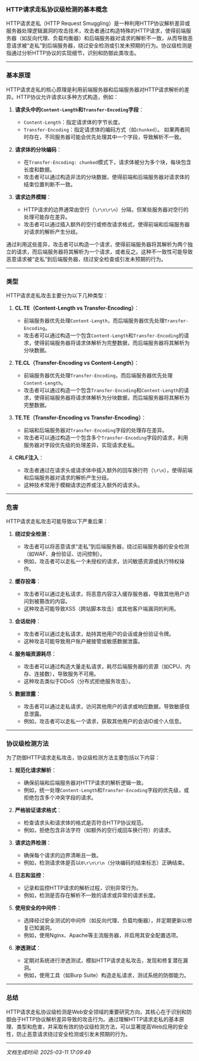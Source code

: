 ### HTTP请求走私协议级检测的基本概念

HTTP请求走私（HTTP Request Smuggling）是一种利用HTTP协议解析差异或服务器处理逻辑漏洞的攻击技术，攻击者通过构造特殊的HTTP请求，使得前端服务器（如反向代理、负载均衡器）和后端服务器对请求的解析不一致，从而导致恶意请求被“走私”到后端服务器，绕过安全检测或引发未预期的行为。协议级检测是指通过分析HTTP协议的实现细节，识别和防御此类攻击。

---

### 基本原理

HTTP请求走私的核心原理是利用前端服务器和后端服务器对HTTP请求解析的差异。HTTP协议允许请求以多种方式构造，例如：

1. **请求头中的`Content-Length`和`Transfer-Encoding`字段**：
   - `Content-Length`：指定请求体的字节长度。
   - `Transfer-Encoding`：指定请求体的编码方式（如`chunked`）。
   如果两者同时存在，不同服务器可能会优先处理其中一个字段，导致解析不一致。

2. **请求体的分块编码**：
   - 在`Transfer-Encoding: chunked`模式下，请求体被分为多个块，每块包含长度和数据。
   - 攻击者可以通过构造非法的分块数据，使得前端和后端服务器对请求体的结束位置判断不一致。

3. **请求边界模糊**：
   - HTTP请求的边界通常由空行（`\r\n\r\n`）分隔，但某些服务器对空行的处理可能存在差异。
   - 攻击者可以通过插入额外的空行或修改请求格式，使得前端和后端服务器对请求的解析产生分歧。

通过利用这些差异，攻击者可以构造一个请求，使得前端服务器将其解析为两个独立的请求，而后端服务器将其解析为一个请求，或者反之。这种不一致性可能导致恶意请求被“走私”到后端服务器，绕过安全检查或引发未预期的行为。

---

### 类型

HTTP请求走私攻击主要分为以下几种类型：

1. **CL.TE（Content-Length vs Transfer-Encoding）**：
   - 前端服务器优先处理`Content-Length`，而后端服务器优先处理`Transfer-Encoding`。
   - 攻击者可以通过构造一个包含`Content-Length`和`Transfer-Encoding`的请求，使得前端服务器将请求体解析为完整数据，而后端服务器将其解析为分块数据。

2. **TE.CL（Transfer-Encoding vs Content-Length）**：
   - 前端服务器优先处理`Transfer-Encoding`，而后端服务器优先处理`Content-Length`。
   - 攻击者可以通过构造一个包含`Transfer-Encoding`和`Content-Length`的请求，使得前端服务器将请求体解析为分块数据，而后端服务器将其解析为完整数据。

3. **TE.TE（Transfer-Encoding vs Transfer-Encoding）**：
   - 前端和后端服务器对`Transfer-Encoding`字段的处理存在差异。
   - 攻击者可以通过构造一个包含多个`Transfer-Encoding`字段的请求，利用服务器对字段优先级的处理差异，实现请求走私。

4. **CRLF注入**：
   - 攻击者通过在请求头或请求体中插入额外的回车换行符（`\r\n`），使得前端和后端服务器对请求的解析产生分歧。
   - 这种技术常用于模糊请求边界或注入额外的请求头。

---

### 危害

HTTP请求走私攻击可能导致以下严重后果：

1. **绕过安全检测**：
   - 攻击者可以将恶意请求“走私”到后端服务器，绕过前端服务器的安全检测（如WAF、身份验证、访问控制）。
   - 例如，攻击者可以走私一个未授权的请求，访问敏感资源或执行特权操作。

2. **缓存投毒**：
   - 攻击者可以通过走私请求，将恶意内容注入缓存服务器，导致其他用户访问到被篡改的内容。
   - 这种攻击可能导致XSS（跨站脚本攻击）或其他客户端漏洞的利用。

3. **会话劫持**：
   - 攻击者可以通过走私请求，劫持其他用户的会话或身份验证令牌。
   - 这种攻击可能导致用户账户被接管或敏感数据泄露。

4. **服务端资源耗尽**：
   - 攻击者可以通过构造大量走私请求，耗尽后端服务器的资源（如CPU、内存、连接数），导致服务不可用。
   - 这种攻击类似于DDoS（分布式拒绝服务攻击）。

5. **数据泄露**：
   - 攻击者可以通过走私请求，访问其他用户的请求或响应数据，导致敏感信息泄露。
   - 例如，攻击者可以走私一个请求，获取其他用户的会话ID或个人信息。

---

### 协议级检测方法

为了防御HTTP请求走私攻击，协议级检测方法主要包括以下内容：

1. **规范化请求解析**：
   - 确保前端和后端服务器对HTTP请求的解析逻辑一致。
   - 例如，统一处理`Content-Length`和`Transfer-Encoding`字段的优先级，或拒绝包含多个冲突字段的请求。

2. **严格验证请求格式**：
   - 检查请求头和请求体的格式是否符合HTTP协议规范。
   - 例如，拒绝包含非法字符（如额外的空行或回车换行符）的请求。

3. **请求边界检测**：
   - 确保每个请求的边界清晰且一致。
   - 例如，检测请求体是否以`0\r\n\r\n`（分块编码的结束标志）正确结束。

4. **日志和监控**：
   - 记录和监控HTTP请求的解析过程，识别异常行为。
   - 例如，检测是否存在解析不一致的请求或异常的请求长度。

5. **使用安全的中间件**：
   - 选择经过安全测试的中间件（如反向代理、负载均衡器），并定期更新以修复已知漏洞。
   - 例如，使用Nginx、Apache等主流服务器，并启用其安全配置选项。

6. **渗透测试**：
   - 定期对系统进行渗透测试，模拟HTTP请求走私攻击，发现和修复潜在漏洞。
   - 例如，使用工具（如Burp Suite）构造走私请求，测试系统的防御能力。

---

### 总结

HTTP请求走私协议级检测是Web安全领域的重要研究方向，其核心在于识别和防御由于HTTP协议解析差异导致的攻击行为。通过理解HTTP请求走私的基本原理、类型和危害，并采取有效的协议级检测方法，可以显著提高Web应用的安全性，防止恶意请求绕过安全检测或引发未预期的行为。

---

*文档生成时间: 2025-03-11 17:09:49*






















